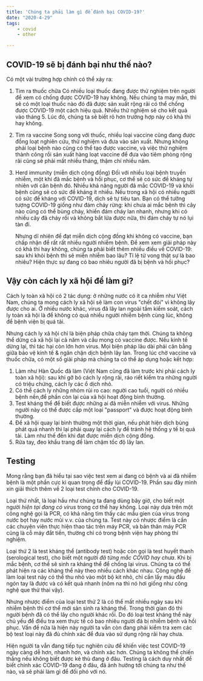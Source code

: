 ```yaml
---
title: 'Chúng ta phải làm gì để đánh bại COVID-19?'
date: "2020-4-29"
tags:
    - covid
    - other

---
```


## COVID-19 sẽ bị đánh bại như thế nào?

Có một vài trường hợp chính có thể xảy ra:

1. Tìm ra thuốc chữa
   Có nhiều loại thuốc đang được thử nghiệm trên người để xem có chống được COVID-19 hay không. Nếu chúng ta may mắn, thì sẽ có một loại thuốc nào đó đã được sản xuất rộng rãi có thể chống được COVID-19 một cách hiệu quả. Nhiều thử nghiệm sẽ cho kết quả vào tháng 5. Lúc đó, chúng ta sẽ biết rõ hơn trường hợp này có khả thi hay không.

2. Tìm ra vaccine
   Song song với thuốc, nhiều loại vaccine cũng đang được đồng loạt nghiên cứu, thử nghiệm và đưa vào sản xuất. Nhưng không phải loại bệnh nào cũng có thể tạo được vaccine, và việc thử nghiệm thành công rồi sản xuất hàng loạt vaccine để đưa vào tiêm phòng rộng rãi cũng sẽ phải mất nhiều tháng, thậm chí nhiều năm.

3. Herd immunity (miễn dịch cộng đồng)
   Đối với nhiều loại bệnh truyền nhiễm, một khi đã mắc bệnh và hồi phục, cơ thể sẽ có sức đề kháng tự nhiên với căn bệnh đó. Nhiều khả năng người đã mắc COVID-19 và khỏi bệnh cũng sẽ có sức đề kháng ít nhiều. Nếu trong xã hội có nhiều người có sức đề kháng với COVID-19, dịch sẽ tự tiêu tan. Bạn có thể tưởng tượng COVID-19 giống như đám cháy rừng: khi chưa ai mắc bệnh thì cây nào cũng có thể bùng cháy, khiến đám cháy lan nhanh, nhưng khi có nhiều cây đã cháy rồi và không bắt lửa được nữa, thì đám cháy tự nó lụi tàn đi.

   Nhưng dĩ nhiên để đạt miễn dịch cộng đồng khi không có vaccine, bạn chấp nhận để rất rất nhiều người nhiễm bệnh. Để xem xem giải pháp này có khả thi hay không, chúng ta phải biết thêm nhiều điều về COVID-19: sau khi khỏi bệnh thì sẽ miễn nhiễm bao lâu? Tỉ lệ tử vong thật sự là bao nhiêu? Hiện thực sự đang có bao nhiêu người đã bị bệnh và hồi phục?

## Vậy còn cách ly xã hội để làm gi?

Cách ly toàn xã hội có 2 tác dụng: ở những nước có ít ca nhiễm như Việt Nam, chúng ta mong cách ly xã hội sẽ làm con virus "chết đói" vì không lây được cho ai. Ở nhiều nước khác, virus đã lây lan ngoài tầm kiểm soát, cách ly toàn xã hội là để không có quá nhiều người nhiễm bệnh cùng lúc, không để bệnh viện bị quá tải.

Nhưng cách ly xã hội chỉ là biện pháp chữa cháy tạm thời. Chúng ta không thể dừng cả xã hội lại cả năm và cầu mong có vaccine được. Nếu kinh tế dừng lại, thì tác hại còn lớn hơn virus. Mọi biện pháp lâu dài phải cân bằng giữa bảo vệ kinh tế & ngăn chặn dịch bệnh lây lan. Trong lúc chờ vaccine và thuốc chữa, có một số giải pháp mà chúng ta có thể áp dụng hoặc kết hợp:

1. Làm như Hàn Quốc đã làm (Việt Nam cũng đã làm trước khi phải cách ly toàn xã hội): sau khi gỡ bỏ cách ly rộng rãi, ráo riết kiểm tra những người có triệu chứng, cách ly các ổ dịch nhỏ.
2. Có thể cách ly những nhóm rủi ro cao: người cao tuổi, người có nhiều bệnh nền,để phần còn lại của xã hội hoạt động bình thường.
3. Test kháng thể để biết được những ai đã miễn nhiễm với virus. Những người này có thể được cấp một loại "passport" và được hoạt động bình thường.
4. Để xã hội quay lại bình thường một thời gian, nếu phát hiện dịch bùng phát quá nhanh thì lại phải quay lại cách ly để tránh hệ thống y tế bị quá tải. Làm như thế đến khi đạt được miễn dịch cộng đồng.
5. Rửa tay, đeo khẩu trang để làm chậm tốc độ lây lan.

## Testing

Mong rằng bạn đã hiểu tại sao việc test xem ai đang có bệnh và ai đã nhiễm bệnh là một phần cực kì quan trọng để đẩy lùi COVID-19. Phần sau đây mình xin giải thích thêm về 2 loại test chính cho COVID-19.

Loại thứ nhất, là loại hầu như chúng ta đang dùng bây giờ, cho biết một người _hiện tại đang có virus_ trong cơ thể hay không. Loại này dựa trên một công nghệ gọi là PCR, có khả năng tìm thấy các mẩu gien của virus trong nước bọt hay nước mũi v.v. của chúng ta. Test này có nhược điểm là cần các chuyên viên thực hiện thao tác trên máy PCR, và bản thân máy PCR cũng là cỗ máy đắt tiền, thường chỉ có trong bệnh viện hay phòng thí nghiệm.

Loại thứ 2 là test kháng thể (antibody test) hoặc còn gọi là test huyết thanh (serological test), cho biết một người _đã từng mắc COVID hay chưa_. Khi bị mắc bệnh, cơ thể sẽ sinh ra kháng thể để chống lại virus. Chúng ta có thể phát hiện ra các kháng thể này theo nhiều cách khác nhau. Công nghệ để làm loại test này có thể thu nhỏ vào một bộ kit nhỏ, chỉ cần lấy máu đầu ngón tay là được và có kết quả nhanh (nôm na thì nó hơi giống như công nghệ que thử thai vậy).

Nhưng nhược điểm của loại test thứ 2 là có thể mất nhiều ngày sau khi nhiễm bệnh thì cơ thể mới sản sinh ra kháng thể. Trong thời gian đó thì người bệnh đã có thể lây cho người khác rồi. Do đó loại test kháng thể này chủ yếu để điều tra xem thực tế có bao nhiêu người đã bị nhiễm bệnh và hồi phục. Vấn đề nữa là hiện này người ta vẫn còn đang phải kiểm tra xem các bộ test loại này đã đủ chính xác để đưa vào sử dụng rộng rãi hay chưa.

Hiện người ta vẫn đang tiếp tục nghiên cứu để khiến việc test COVID-19 ngày càng dễ hơn, nhanh hơn, và chính xác hơn. Chúng ta không thể chiến thắng nếu không biết được kẻ thù đang ở đâu. Testing là cách duy nhất để biết chính xác COVID-19 đang ở đâu, đã ảnh hưởng tới chúng ta như thế nào, và sẽ phải làm gì để đối phó với nó.
